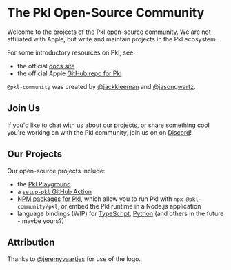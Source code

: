 # The Pkl Open-Source Community

Welcome to the projects of the Pkl open-source community. We are not affiliated with Apple, but write and maintain projects in the Pkl ecosystem.

For some introductory resources on Pkl, see:
- the official [docs site](https://pkl-lang.org/)
- the official Apple [GitHub repo for Pkl](https://github.com/apple/pkl)

`@pkl-community` was created by [@jackkleeman](https://github.com/jackkleeman) and [@jasongwartz](https://github.com/jasongwartz).

## Join Us

If you'd like to chat with us about our projects, or share something cool you're working on with the Pkl community, join us on on [Discord](https://pkl-playground.vercel.app/discord-invite)!

## Our Projects

Our open-source projects include:

- the [Pkl Playground](https://pkl-playground.vercel.app/)
- a [`setup-pkl` GitHub Action](https://github.com/marketplace/actions/setup-pkl)
- [NPM packages for Pkl](https://github.com/pkl-community/node-packages), which allow you to run Pkl with `npx @pkl-community/pkl`, or embed the Pkl runtime in a Node.js application
- language bindings (WIP) for [TypeScript](https://github.com/pkl-community/pkl-typescript), [Python](https://github.com/pkl-community/pkl-python) (and others in the future - maybe yours?)

## Attribution

Thanks to [@jeremyvaartjes](https://github.com/jeremyvaartjes) for use of the logo.
